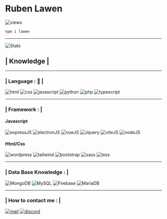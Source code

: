 # Ruben Lawen

![views](https://komarev.com/ghpvc/?username=RubenLawen)

```bash
npm i lawen
```

-----------------

![Stats](https://github-readme-stats.vercel.app/api?username=RubenLawen&theme=radical&show_icons=true&count_private=true)

## | Knowledge |

-----------------

### | Language : 🧷 | 
![html](https://img.shields.io/badge/html5%20-%23E34F26.svg?&style=for-the-badge&logo=html5&logoColor=white, "Title")
![css](https://img.shields.io/badge/css3%20-%231572B6.svg?&style=for-the-badge&logo=css3&logoColor=white)
![javascript](https://img.shields.io/badge/javascript%20-%23323330.svg?&style=for-the-badge&logo=javascript&logoColor=%23F7DF1E)
![python](https://img.shields.io/badge/Python-3776AB?style=for-the-badge&logo=python&logoColor=white)
![php](https://img.shields.io/badge/php-%23777BB4.svg?style=for-the-badge&logo=php&logoColor=white)
![typescript](https://img.shields.io/badge/typescript-%23007ACC.svg?style=for-the-badge&logo=typescript&logoColor=white)

-----------------

### | Framework : |

#### Javascript
![expressJS](https://img.shields.io/badge/express.js-%23404d59.svg?style=for-the-badge&logo=express&logoColor=%2361DAFB)
![electronJS](https://img.shields.io/badge/Electron-0881d1?style=for-the-badge&logo=electron&logoColor=white)
![vueJS](https://img.shields.io/badge/vuejs-%2335495e.svg?style=for-the-badge&logo=vuedotjs&logoColor=%234FC08D)
![Jquery](https://img.shields.io/badge/jquery-%230769AD.svg?style=for-the-badge&logo=jquery&logoColor=whit)
![viteJS](https://img.shields.io/badge/vite-%23646CFF.svg?style=for-the-badge&logo=vite&logoColor=white)
![nodeJS](https://img.shields.io/badge/node.js-6DA55F?style=for-the-badge&logo=node.js&logoColor=white)

#### Html/Css
![wordpress](https://img.shields.io/badge/WordPress-%23117AC9.svg?style=for-the-badge&logo=WordPress&logoColor=white)
![tailwind](https://img.shields.io/badge/tailwindcss-%2338B2AC.svg?style=for-the-badge&logo=tailwind-css&logoColor=white)
![bootstrap](https://img.shields.io/badge/bootstrap-%23563D7C.svg?style=for-the-badge&logo=bootstrap&logoColor=white)
![sass](https://img.shields.io/badge/SASS-hotpink.svg?style=for-the-badge&logo=SASS&logoColor=white)
![less](https://img.shields.io/badge/less-2B4C80?style=for-the-badge&logo=less&logoColor=white)

-----------------

### | Data Base Knowledge : |
![MongoDB](https://img.shields.io/badge/MongoDB-%234ea94b.svg?style=for-the-badge&logo=mongodb&logoColor=white)
![MySQL](https://img.shields.io/badge/MySQL-00000F?style=for-the-badge&logo=mysql&logoColor=white)
![Firebase](https://img.shields.io/badge/Firebase-039BE5?style=for-the-badge&logo=Firebase&logoColor=white)
![MariaDB](https://img.shields.io/badge/MariaDB-003545?style=for-the-badge&logo=mariadb&logoColor=white)

-----------------

### | How to contact me : |

<a href="mailto:lawenearly@gmail.com"><img src="https://img.shields.io/badge/Gmail-D14836?style=for-the-badge&logo=gmail&logoColor=white" alt="mail"/></a>
<a href="https://discord.com/users/705216895346802779"><img src="https://img.shields.io/badge/Discord-7289DA?style=for-the-badge&logo=discord&logoColor=white" alt="discord"/></a>
